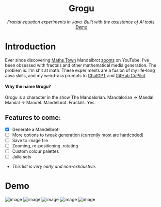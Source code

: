 <div align="center">

Grogu
===
*Fractal equation experiments in Java. Built with the assistance of AI tools. [Demo](#demo)*

</div>

# Introduction

Ever since discovering [Maths Town](https://www.youtube.com/@MathsTown) Mandelbrot [zooms](https://mathigon.org/step/talks/mandel-zoom) on YouTube, I've been obsessed with fractals and other mathematical media generation. The problem is: I'm shit at math. These experiments are a fusion of my life-long Java skills, and my weird-ass prompts to [ChatGPT](https://openai.com/blog/chatgpt) and [GitHub CoPilot](https://github.com/features/copilot).

#### Why the name Grogu?

Grogu is a character in the show The Mandalorian. Mandalorian -> Mandal. Mandal -> Mandel. Mandelbrot. Fractals. Yes.

## Features to come:

- [x] Generate a Mandelbrot!
- [ ] More options to tweak generation (currently most are hardcoded)
- [ ] Save to image file
- [ ] Zooming, re-positioning, rotating
- [ ] Custom colour palettes
- [ ] Julia sets
- *This list is very early and non-exhaustive.*

# Demo

![image](https://user-images.githubusercontent.com/29926144/231066527-da0e7520-2108-4a35-94fe-4dcdef815200.png)
![image](https://user-images.githubusercontent.com/29926144/231069368-bdecbe50-c1cc-4c83-aa18-42efa1627848.png)
![image](https://user-images.githubusercontent.com/29926144/231070819-ac0a5e18-0483-4b65-8557-e7ed5a4cd1bf.png)
![image](https://user-images.githubusercontent.com/29926144/231071133-55c15a2c-9752-4037-ab7a-49de7de13584.png)
![image](https://user-images.githubusercontent.com/29926144/231106045-16d34362-09da-4662-9803-2fd354b997f3.png)

